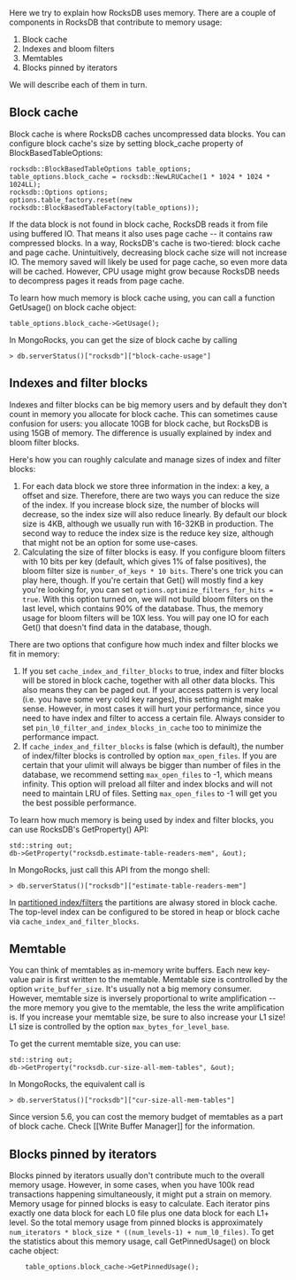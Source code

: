 Here we try to explain how RocksDB uses memory. There are a couple of components in RocksDB that contribute to memory usage:

1. Block cache
2. Indexes and bloom filters
3. Memtables
4. Blocks pinned by iterators

We will describe each of them in turn.

## Block cache

Block cache is where RocksDB caches uncompressed data blocks. You can configure block cache's size by setting block_cache property of BlockBasedTableOptions:

    rocksdb::BlockBasedTableOptions table_options;
    table_options.block_cache = rocksdb::NewLRUCache(1 * 1024 * 1024 * 1024LL);
    rocksdb::Options options;
    options.table_factory.reset(new rocksdb::BlockBasedTableFactory(table_options));

If the data block is not found in block cache, RocksDB reads it from file using buffered IO. That means it also uses page cache -- it contains raw compressed blocks. In a way, RocksDB's cache is two-tiered: block cache and page cache. Unintuitively, decreasing block cache size will not increase IO. The memory saved will likely be used for page cache, so even more data will be cached. However, CPU usage might grow because RocksDB needs to decompress pages it reads from page cache.

To learn how much memory is block cache using, you can call a function GetUsage() on block cache object:

    table_options.block_cache->GetUsage();

In MongoRocks, you can get the size of block cache by calling

    > db.serverStatus()["rocksdb"]["block-cache-usage"]

## Indexes and filter blocks

Indexes and filter blocks can be big memory users and by default they don't count in memory you allocate for block cache. This can sometimes cause confusion for users: you allocate 10GB for block cache, but RocksDB is using 15GB of memory. The difference is usually explained by index and bloom filter blocks.

Here's how you can roughly calculate and manage sizes of index and filter blocks:

1. For each data block we store three information in the index: a key, a offset and size. Therefore, there are two ways you can reduce the size of the index. If you increase block size, the number of blocks will decrease, so the index size will also reduce linearly. By default our block size is 4KB, although we usually run with 16-32KB in production. The second way to reduce the index size is the reduce key size, although that might not be an option for some use-cases.
2. Calculating the size of filter blocks is easy. If you configure bloom filters with 10 bits per key (default, which gives 1% of false positives), the bloom filter size is `number_of_keys * 10 bits`. There's one trick you can play here, though. If you're certain that Get() will mostly find a key you're looking for, you can set `options.optimize_filters_for_hits = true`. With this option turned on, we will not build bloom filters on the last level, which contains 90% of the database. Thus, the memory usage for bloom filters will be 10X less. You will pay one IO for each Get() that doesn't find data in the database, though.

There are two options that configure how much index and filter blocks we fit in memory:

1. If you set `cache_index_and_filter_blocks` to true, index and filter blocks will be stored in block cache, together with all other data blocks. This also means they can be paged out. If your access pattern is very local (i.e. you have some very cold key ranges), this setting might make sense. However, in most cases it will hurt your performance, since you need to have index and filter to access a certain file. Always consider to set `pin_l0_filter_and_index_blocks_in_cache` too to minimize the performance impact.
2. If `cache_index_and_filter_blocks` is false (which is default), the number of index/filter blocks is controlled by option `max_open_files`. If you are certain that your ulimit will always be bigger than number of files in the database, we recommend setting `max_open_files` to -1, which means infinity. This option will preload all filter and index blocks and will not need to maintain LRU of files. Setting `max_open_files` to -1 will get you the best possible performance.

To learn how much memory is being used by index and filter blocks, you can use RocksDB's GetProperty() API:

    std::string out;
    db->GetProperty("rocksdb.estimate-table-readers-mem", &out);

In MongoRocks, just call this API from the mongo shell:

    > db.serverStatus()["rocksdb"]["estimate-table-readers-mem"]

In [partitioned index/filters](https://github.com/facebook/rocksdb/wiki/Partitioned-Index-Filters) the partitions are alwasy stored in block cache. The top-level index can be configured to be stored in heap or block cache via `cache_index_and_filter_blocks`.

## Memtable

You can think of memtables as in-memory write buffers. Each new key-value pair is first written to the memtable. Memtable size is controlled by the option `write_buffer_size`. It's usually not a big memory consumer. However, memtable size is inversely proportional to write amplification -- the more memory you give to the memtable, the less the write amplification is. If you increase your memtable size, be sure to also increase your L1 size! L1 size is controlled by the option `max_bytes_for_level_base`.

To get the current memtable size, you can use:

    std::string out;
    db->GetProperty("rocksdb.cur-size-all-mem-tables", &out);

In MongoRocks, the equivalent call is

    > db.serverStatus()["rocksdb"]["cur-size-all-mem-tables"]

Since version 5.6, you can cost the memory budget of memtables as a part of block cache. Check [[Write Buffer Manager]] for the information.

## Blocks pinned by iterators

Blocks pinned by iterators usually don't contribute much to the overall memory usage. However, in some cases, when you have 100k read transactions happening simultaneously, it might put a strain on memory. Memory usage for pinned blocks is easy to calculate. Each iterator pins exactly one data block for each L0 file plus one data block for each L1+ level. So the total memory usage from pinned blocks is approximately `num_iterators * block_size * ((num_levels-1) + num_l0_files)`. To get the statistics about this memory usage, call GetPinnedUsage() on block cache object:

        table_options.block_cache->GetPinnedUsage();